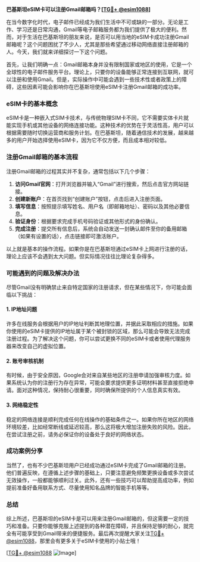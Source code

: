 **巴基斯坦eSIM卡可以注册Gmail邮箱吗？[[TG💪+ @esim1088](https://t.me/s/esim1088)]**

在当今数字化时代，电子邮件已经成为我们生活中不可或缺的一部分。无论是工作、学习还是日常沟通，Gmail等电子邮箱服务都为我们提供了极大的便利。然而，对于生活在巴基斯坦的朋友来说，是否可以用当地的eSIM卡成功注册Gmail邮箱呢？这个问题困扰了不少人，尤其是那些希望通过移动网络直接注册邮箱的人。今天，我们就来详细探讨一下这个问题。

首先，让我们明确一点：Gmail邮箱本身并没有限制国家或地区的使用，它是一个全球性的电子邮件服务平台。理论上，只要你的设备能够正常连接到互联网，就可以注册和使用Gmail。但是，实际操作中可能会遇到一些技术性或者政策上的障碍，这些因素可能会影响你在巴基斯坦使用eSIM卡注册Gmail邮箱的成功率。

### eSIM卡的基本概念

eSIM卡是一种嵌入式SIM卡技术，与传统物理SIM卡不同，它不需要实体卡片就能实现手机或其他设备的网络连接功能。这种技术的优势在于灵活性高，用户可以根据需要随时切换运营商和服务计划。在巴基斯坦，随着通信技术的发展，越来越多的用户开始选择使用eSIM卡，因为它不仅方便，而且成本相对较低。

### 注册Gmail邮箱的基本流程

注册Gmail邮箱的过程其实并不复杂，通常包括以下几个步骤：

1. **访问Gmail官网**：打开浏览器并输入“Gmail”进行搜索，然后点击官方网站链接。
2. **创建新账户**：在首页找到“创建账户”按钮，点击后进入注册页面。
3. **填写信息**：按照提示填写姓名、用户名（即邮箱地址）、密码以及其他必要信息。
4. **验证身份**：根据要求完成手机号码验证或其他形式的身份确认。
5. **完成注册**：提交所有信息后，系统会自动发送一封确认邮件至你的备用邮箱（如果有设置的话），点击链接即可激活账户。

以上就是基本的操作流程。如果你是在巴基斯坦通过eSIM卡上网进行注册的话，理论上应该不会遇到太大问题。但实际情况往往比理论复杂得多。

### 可能遇到的问题及解决办法

尽管Gmail没有明确禁止来自特定国家的注册请求，但在某些情况下，你可能会面临以下挑战：

#### 1. IP地址问题
许多在线服务会根据用户的IP地址判断其地理位置，并据此采取相应的措施。如果你使用的eSIM卡提供的IP地址属于某个被封锁的区域，那么可能会导致无法完成注册过程。为了解决这个问题，你可以尝试更换不同的eSIM卡或者使用代理服务器来改变自己的虚拟位置。

#### 2. 账号审核机制
有时候，由于安全原因，Google会对来自某些地区的注册申请加强审核力度。如果系统认为你的注册行为存在异常，可能会要求提供更多证明材料甚至直接拒绝申请。面对这种情况，保持耐心很重要，同时确保所提供的个人信息真实有效。

#### 3. 网络稳定性
稳定的网络连接是顺利完成任何在线操作的基础条件之一。如果你所在地区的网络环境较差，比如经常断线或延迟较高，那么这将极大增加注册失败的风险。因此，在尝试注册之前，请务必保证你的设备处于良好的网络状态。

### 成功案例分享

当然了，也有不少巴基斯坦用户已经成功通过eSIM卡完成了Gmail邮箱的注册。他们普遍反映，在遵循上述步骤的基础上，只要注意避免频繁更换设备或多次尝试无效操作，一般都能够顺利过关。此外，还有一些技巧可以帮助提高成功率，例如提前准备好备用联系方式、尽量使用知名品牌的智能手机等等。

### 总结

综上所述，巴基斯坦的eSIM卡是可以用来注册Gmail邮箱的，但这需要一定的技巧和准备。只要你能够克服上述提到的各种潜在障碍，并且保持足够的耐心，就完全有可能享受到Gmail带来的便捷服务。最后再次提醒大家关注[TG💪+ @esim1088](https://t.me/s/esim1088)，那里会有更多关于eSIM卡使用的小贴士哦！

[[TG💪+ @esim1088](https://t.me/s/esim1088) ![Image](https://i.postimg.cc/4NQfJmqS/Snipaste-2025-05-13-00-14-12.png)]